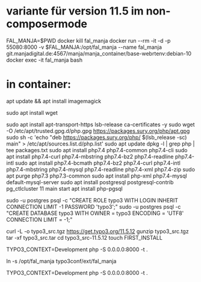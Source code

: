 # variante für version 11.5 im non-composermode

FAL_MANJA=$PWD
docker kill fal_manja
docker run --rm -it  -d -p 55080:8000 -v $FAL_MANJA:/opt/fal_manja --name fal_manja git.manjadigital.de:4567/manja/manja_container/base-webrtenv:debian-10
docker exec -it fal_manja bash


# in container:
apt update && apt install imagemagick 

sudo apt install wget

sudo apt install apt-transport-https lsb-release ca-certificates -y
sudo wget -O /etc/apt/trusted.gpg.d/php.gpg https://packages.sury.org/php/apt.gpg 
sudo sh -c 'echo "deb https://packages.sury.org/php/ $(lsb_release -sc) main" > /etc/apt/sources.list.d/php.list'
sudo apt update
dpkg -l | grep php | tee packages.txt
sudo apt install php7.4 php7.4-common php7.4-cli
sudo apt install php7.4-curl php7.4-mbstring php7.4-bz2 php7.4-readline php7.4-intl
sudo apt install php7.4-bcmath php7.4-bz2 php7.4-curl php7.4-intl php7.4-mbstring php7.4-mysql php7.4-readline php7.4-xml php7.4-zip
sudo apt purge php7.3 php7.3-common
sudo apt install php-xml  php7.4-mysql default-mysql-server
sudo apt install postgresql postgresql-contrib
pg_ctlcluster 11 main start
apt install php-pgsql

sudo -u postgres psql -c "CREATE ROLE typo3 WITH LOGIN INHERIT CONNECTION LIMIT -1 PASSWORD 'typo3';" 
sudo -u postgres psql -c "CREATE DATABASE typo3 WITH OWNER = typo3 ENCODING = 'UTF8' CONNECTION LIMIT = -1;"

curl -L -o typo3_src.tgz https://get.typo3.org/11.5.12
gunzip typo3_src.tgz
tar -xf typo3_src.tar
cd typo3_src-11.5.12
touch FIRST_INSTALL

TYPO3_CONTEXT=Development php -S 0.0.0.0:8000 -t .

ln -s /opt/fal_manja typo3conf/ext/fal_manja

TYPO3_CONTEXT=Development php -S 0.0.0.0:8000 -t .
